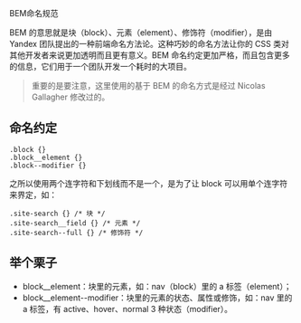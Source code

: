 BEM命名规范

BEM 的意思就是块（block）、元素（element）、修饰符（modifier），是由 Yandex 团队提出的一种前端命名方法论。这种巧妙的命名方法让你的 CSS 类对其他开发者来说更加透明而且更有意义。BEM 命名约定更加严格，而且包含更多的信息，它们用于一个团队开发一个耗时的大项目。

> 重要的是要注意，这里使用的基于 BEM 的命名方式是经过 Nicolas Gallagher 修改过的。

## 命名约定



```
.block {}
.block__element {}
.block--modifier {}
```



之所以使用两个连字符和下划线而不是一个，是为了让 block 可以用单个连字符来界定，如：

```
.site-search {} /* 块 */
.site-search__field {} /* 元素 */
.site-search--full {} /* 修饰符 */
```



## 举个栗子



- block__element：块里的元素，如：nav（block）里的 a 标签（element）；
- block__element--modifier：块里的元素的状态、属性或修饰，如：nav 里的 a 标签，有 active、hover、normal 3 种状态（modifier）。